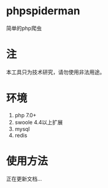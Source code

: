 # phpspiderman
简单的php爬虫

# 注
本工具只为技术研究，请勿使用非法用途。

# 环境
1. php 7.0+
2. swoole 4.4以上扩展
3. mysql
4. redis

# 使用方法
正在更新文档...
